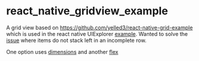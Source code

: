# react_native_gridview_example

A grid view based on https://github.com/yelled3/react-native-grid-example which is used in the react native UIExplorer [example](https://github.com/facebook/react-native/blob/master/Examples/UIExplorer/ListViewGridLayoutExample.js). Wanted to solve the [issue](https://github.com/yelled3/react-native-grid-example/issues/3)
where items do not stack left in an incomplete row.

One option uses [dimensions](https://github.com/Ryanthegiantlion/react_native_gridview_example/blob/master/src/gridViewDimensions.js) and another [flex](https://github.com/Ryanthegiantlion/react_native_gridview_example/blob/master/src/gridViewFlex.js)

